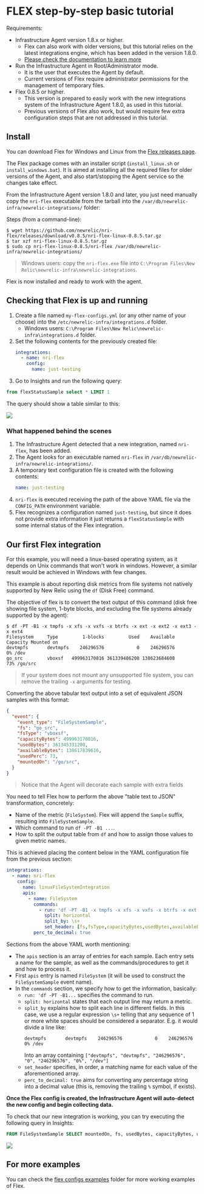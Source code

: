 # FLEX step-by-step basic tutorial

Requirements:

* Infrastructure Agent version 1.8.x or higher.
  - Flex can also work with older versions, but this tutorial relies on the
    latest integrations engine, which has been added in the version 1.8.0.
  - [Please check the documentation to learn more](https://docs.newrelic.com/docs/integrations/integrations-sdk/file-specifications/integration-configuration-file-specifications-agent-v180)       
* Run the Infrastructure Agent in Root/Administrator mode. 
  - It is the user that executes the Agent by default.  
  - Current versions of Flex require administrator permissions for the
    management of temporary files.
* Flex 0.8.5 or higher.
  - This version is prepared to easily work with the new integrations system of
    the Infrastructure Agent 1.8.0, as used in this tutorial.
  - Previous versions of Flex also work, but would require few extra configuration
    steps that are not addressed in this tutorial.

## Install

You can download Flex for Windows and Linux from the [Flex releases page](https://github.com/newrelic/nri-flex/releases).

The Flex package comes with an installer script (`install_linux.sh` or `install_windows.bat`).
It is aimed at installing all the required files for older versions of the Agent, and also
start/stopping the Agent service so the changes take effect.

From the Infrastructure Agent version 1.8.0 and later, you just need manually copy the `nri-flex` executable from the
tarball into the `/var/db/newrelic-infra/newrelic-integrations/` folder:

Steps (from a command-line):
```
$ wget https://github.com/newrelic/nri-flex/releases/download/v0.8.5/nri-flex-linux-0.8.5.tar.gz
$ tar xzf nri-flex-linux-0.8.5.tar.gz
$ sudo cp nri-flex-linux-0.8.5/nri-flex /var/db/newrelic-infra/newrelic-integrations/
```

> Windows users: copy the `nri-flex.exe` file into `C:\Program Files\New Relic\newrelic-infra\newrelic-integrations`. 

Flex is now installed and ready to work with the agent.

## Checking that Flex is up and running

1. Create a file named `my-flex-configs.yml` (or any other name of your choose) into the
   `/etc/newrelic-infra/integrations.d` folder. 
    - Windows users: `C:\Program Files\New Relic\newrelic-infra\integrations.d` folder.
2. Set the following contents for the previously created file:
   ```yaml
   integrations:
     - name: nri-flex
       config:
         name: just-testing
   ```
3. Go to Insights and run the following query:

```sql
from flexStatusSample select * LIMIT 1
```

The query should show a table similar to this:

![](./img/basic-table.png)

### What happened behind the scenes

1. The Infrastructure Agent detected that a new integration, named `nri-flex`, has been added.
2. The Agent looks for an executable named `nri-flex` in `/var/db/newrelic-infra/newrelic-integrations/`.
3. A temporary text configuration file is created with the following contents:
   ```yaml
   name: just-testing
   ```
4. `nri-flex` is executed receiving the path of the above YAML file via the `CONFIG_PATH` environment
   variable.
5. Flex recognizes a configuration named `just-testing`, but since it does not provide extra information
   it just returns a `flexStatusSample` with some internal status of the Flex integration.

## Our first Flex integration

For this example, you will need a linux-based operating system, as it depends on Unix commands
that won't work in windows. However, a similar result would be achieved in Windows with few changes.

This example is about reporting disk metrics from file systems not natively supported by
New Relic using the `df` (Disk Free) command.

The objective of flex is to convert the text output of this command (disk free showing
file system, 1-byte blocks, and excluding the file systems already supported by the agent):

```
$ df -PT -B1 -x tmpfs -x xfs -x vxfs -x btrfs -x ext -x ext2 -x ext3 -x ext4
Filesystem     Type         1-blocks         Used    Available Capacity Mounted on
devtmpfs       devtmpfs    246296576            0    246296576       0% /dev
go_src         vboxsf   499963170816 361339486208 138623684608      73% /go/src
``` 

> If your system does not mount any unsupported file system, you can remove the trailing `-x` arguments for testing.

Converting the above tabular text output into a set of equivalent JSON samples with this format:

```json
{
  "event": {
    "event_type": "FileSystemSample",
    "fs": "go_src",
    "fsType": "vboxsf",
    "capacityBytes": 499963170816,
    "usedBytes": 361345331200,
    "availableBytes": 138617839616,
    "usedPerc": 73,
    "mountedOn": "/go/src",
  }
}
```

> Notice that the Agent will decorate each sample with extra fields

You need to tell Flex how to perform the above "table text to JSON" transformation,
concretely:

- Name of the metric (`FileSystem`). Flex will append the `Sample` suffix, resulting into
  `FileSystemSample`.
- Which command to run `df -PT -B1 ...`.
- How to split the output table from `df` and how to assign those values to given metric
  names.

This is achieved placing the content below in the YAML configuration file from the previous
section:

```yaml
integrations:
  - name: nri-flex
    config:
      name: linuxFileSystemIntegration
      apis:
        - name: FileSystem
          commands:
            - run: 'df -PT -B1 -x tmpfs -x xfs -x vxfs -x btrfs -x ext -x ext2 -x ext3 -x ext4'
              split: horizontal
              split_by: \s+
              set_header: [fs,fsType,capacityBytes,usedBytes,availableBytes,usedPerc,mountedOn]
          perc_to_decimal: true
```

Sections from the above YAML worth mentioning: 

- The `apis` section is an array of entries for each sample. Each entry sets a name for the
  sample, as well as the commands/procedures to get it and how to process it.
- First `apis` entry is named `FileSystem` (it will be used to construct the `FileSystemSample`
  event name).
- In the `commands` section, we specify how to get the information, basically:
    - `run: 'df -PT -B1...` specifies the command to run.
    - `split: horizontal` states that each output line may return a metric.
    - `split_by` explains how to split each line in different fields. In this case, we use
      a regular expression `\s+` telling that any sequence of 1 or more white spaces should
      be considered a separator. E.g. it would divide a line like:
      ```
      devtmpfs       devtmpfs    246296576            0    246296576       0% /dev
      ```
      Into an array containing `["devtmpfs", "devtmpfs", "246296576", "0", "246296576", "0%", "/dev"]`
    - `set_header` specifies, in order, a matching name for each value of the aforementioned array.
    - `perc_to_decimal: true` aims for converting any percentage string into a decimal value
      (this is, removing the trailing `%` symbol, if exists).

**Once the Flex config is created, the Infrastructure Agent will auto-detect the new config and begin collecting data.**

To check that our new integration is working, you can try executing the following query
in Insights:

```sql
FROM FileSystemSample SELECT mountedOn, fs, usedBytes, capacityBytes, usedBytes
```

![](./img/basic-filesystem.png)

## For more examples

You can check the [flex configs examples](../examples/flexConfigs) folder for more
working examples of Flex.
